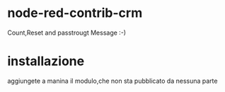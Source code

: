 # node-red-contrib-crm

Count,Reset and passtrougt Message  :-)

# installazione 

aggiungete a manina il modulo,che non sta pubblicato da nessuna parte
